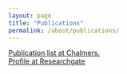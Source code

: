 ```yaml
---
layout: page
title: "Publications"
permalink: /about/publications/
---
```



[Publication list at Chalmers.](https://research.chalmers.se/person/josefj)  
[Profile at Researchgate](https://www.researchgate.net/profile/Josef_Johnsson)
        

